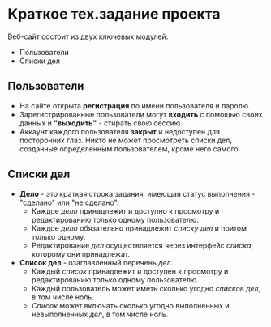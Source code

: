 # Краткое тех.задание проекта

Веб-сайт состоит из двух ключевых модулей:
* Пользователи
* Списки дел

## Пользователи

* На сайте открыта **регистрация** по имени пользователя и паролю. 
* Зарегистрированные пользователи могут **входить** с помощью своих данных и **"выходить"** - стирать свою сессию.
* Аккаунт каждого пользователя **закрыт** и недоступен для посторонних глаз. Никто не может просмотреть списки дел, созданные определенным пользователем, кроме него самого.

## Списки дел

* **Дело** - это краткая строка задания, имеющая статус выполнения - "сделано" или "не сделано". 
  * Каждое *дело* принадлежит и доступно к просмотру и редактированию только одному пользователю. 
  * Каждое *дело* обязательно принадлежит *списку дел* и притом только одному.
  * Редактирование *дел* осуществляется через интерфейс *списка*, которому они принадлежат.
* **Список дел** - озаглавленный перечень *дел*.
  * Каждый *список* принадлежит и доступен к просмотру и редактированию только одному пользователю.
  * Каждый пользователь может иметь сколько угодно *списков дел*, в том числе ноль.
  * *Список* может включать сколько угодно выполненных и невыполненных *дел*, в том числе ноль.
